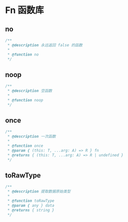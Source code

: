 # Fn 函数库

## no

```ts
/**
 * @description 永远返回 false 的函数
 *
 * @function no
 */
```

## noop

```ts
/**
 * @description 空函数
 *
 * @function noop
 */
```

## once

```ts
/**
 * @description 一次函数
 *
 * @function once
 * @param { (this: T, ...arg: A) => R } fn
 * @returns { (this: T, ...arg: A) => R | undefined }
 */
```

## toRawType

```ts
/**
 * @description 提取数据原始类型
 *
 * @function toRawType
 * @param { any } data
 * @returns { string }
 */
```

